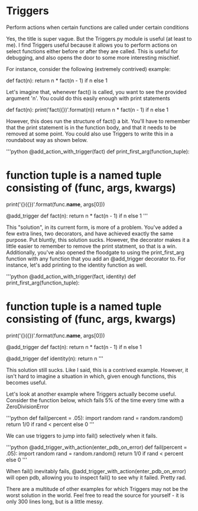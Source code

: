 # Triggers
Perform actions when certain functions are called under certain conditions

Yes, the title is super vague. But the Triggers.py module is useful (at least to me).
I find Triggers useful because it allows you to perform actions on select functions either before or after 
they are called. This is useful for debugging, and also opens the door to some more
interesting mischief.

For instance, consider the following (extremely contrived) example:

def fact(n):
  return n * fact(n - 1) if n else 1
    
Let's imagine that, whenever fact() is called, you want to see the provided argument 'n'. 
You could do this easily enough with print statements

def fact(n):
  print('fact({})'.format(n))
  return n * fact(n - 1) if n else 1
     
However, this does run the structure of fact() a bit. You'll have to remember that the print 
statement is in the function body, and that it needs to be removed at some point. 
You could also use Triggers to write this in a roundabout way as shown below.

'''python
@add_action_with_trigger(fact)
def print_first_arg(function_tuple):
  # function tuple is a named tuple consisting of (func, args, kwargs)
  print('{}({})'.format(func.__name__, args[0]))
  
@add_trigger
def fact(n):
  return n * fact(n - 1) if n else 1
'''
  
This "solution", in its current form, is more of a problem. You've added a few extra lines, two decorators, and have
achieved exactly the same purpose. Put bluntly, this solution sucks. However, the decorator makes it a little
easier to remember to remove the print statment, so that is a win. Additionally, you've also opened the floodgate to 
using the print_first_arg function with any function that you add an @add_trigger decorator to. For instance, let's
add printing to the identity function as well.

'''python
@add_action_with_trigger(fact, identity)
def print_first_arg(function_tuple):
  # function tuple is a named tuple consisting of (func, args, kwargs)
  print('{}({})'.format(func.__name__, args[0]))
  
@add_trigger
def fact(n):
  return n * fact(n - 1) if n else 1
  
@add_trigger
def identity(n):
  return n
'''

This solution still sucks. Like I said, this is a contrived example. However, it isn't hard to imagine a situation in which, given
enough functions, this becomes useful. 

Let's look at another example where Triggers actually become useful. Consider the function below, which fails 5% of the time every time
with a ZeroDivisionError

'''python
def fail(percent = .05):
  import random
  rand = random.random()
  return 1/0 if rand < percent else 0
'''

We can use triggers to jump into fail() selectively when it fails.

'''python
@add_trigger_with_action(enter_pdb_on_error)
def fail(percent = .05):
  import random
  rand = random.random()
  return 1/0 if rand < percent else 0
'''

When fail() inevitably fails, @add_trigger_with_action(enter_pdb_on_error) will open pdb, allowing you to inspect fail() to see why it failed. 
Pretty rad.

There are a multitude of other examples for which Triggers may not be the worst solution in the world. Feel free to read the source for yourself - 
it is only 300 lines long, but is a little messy. 
